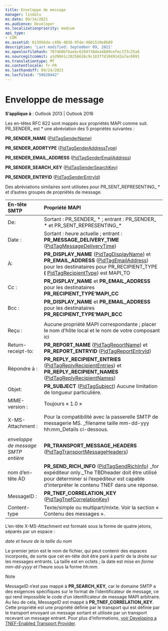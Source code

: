 ```yaml
---
title: Enveloppe de message
manager: lindalu
ms.date: 09/14/2021
ms.audience: Developer
ms.localizationpriority: medium
api_type:
- COM
ms.assetid: 613956da-c49b-4836-9fde-4601510e8b89
description: 'Last modified: September 09, 2021'
ms.openlocfilehash: 787460bfbaebc6294f38dea4889cefec373c25a6
ms.sourcegitcommit: a1d9041c20256616c9c183f7d1049142a7ac6991
ms.translationtype: MT
ms.contentlocale: fr-FR
ms.lasthandoff: 09/24/2021
ms.locfileid: "59620442"
---
```

# <a name="message-envelope"></a>Enveloppe de message

**S’applique à** : Outlook 2013 | Outlook 2016
  
Les en-têtes RFC 822 sont mappés aux propriétés MAPI comme suit. PR_SENDER_ est \* une abréviation des 5 propriétés suivantes :
  
 **PR_SENDER_NAME** ([PidTagSenderName](pidtagsendername-canonical-property.md))
  
 **PR_SENDER_ADDRTYPE** ([PidTagSenderAddressType](pidtagsenderaddresstype-canonical-property.md))
  
 **PR_SENDER_EMAIL_ADDRESS** ([PidTagSenderEmailAddress](pidtagsenderemailaddress-canonical-property.md))
  
 **PR_SENDER_SEARCH_KEY** ([PidTagSenderSearchKey](pidtagsendersearchkey-canonical-property.md))
  
 **PR_SENDER_ENTRYID** ([PidTagSenderEntryId](pidtagsenderentryid-canonical-property.md))
  
Des abréviations similaires sont utilisées pour PR_SENT_REPRESENTING_ \* et d’autres groupes de propriétés de message.
  
|**En-tête SMTP**|**Propriété MAPI**|
|:-----|:-----|
|De:  <br/> |Sortant : PR_SENDER_ \* ; entrant : PR_SENDER_ \* et PR_SENT_REPRESENTING_\*  <br/> |
|Date :  <br/> |Sortant : heure actuelle ; entrant : **PR_MESSAGE_DELIVERY_TIME** ([PidTagMessageDeliveryTime](pidtagmessagedeliverytime-canonical-property.md))  <br/> |
|À:  <br/> |**PR_DISPLAY_NAME** ([PidTagDisplayName](pidtagdisplayname-canonical-property.md)) et **PR_EMAIL_ADDRESS** ([PidTagEmailAddress](pidtagemailaddress-canonical-property.md)) pour les destinataires pour PR_RECIPIENT_TYPE **(** [PidTagRecipientType](pidtagrecipienttype-canonical-property.md)) est MAPI_TO  <br/> |
|Cc :  <br/> |**PR_DISPLAY_NAME** et **PR_EMAIL_ADDRESS** pour les destinataires **PR_RECIPIENT_TYPE’MAPI_CC**  <br/> |
|Bcc :  <br/> |**PR_DISPLAY_NAME** et **PR_EMAIL_ADDRESS** pour les destinataires **PR_RECIPIENT_TYPE’MAPI_BCC**  <br/> |
|||
|Reçu :  <br/> |Aucune propriété MAPI correspondante ; placer le nom d’hôte local et le nom de votre composant ici  <br/> |
|Return-receipt-to:  <br/> |**PR_REPORT_NAME** ([PidTagReportName](pidtagreportname-canonical-property.md)) et **PR_REPORT_ENTRYID** ([PidTagReportEntryId](pidtagreportentryid-canonical-property.md))  <br/> |
|Répondre à :  <br/> |**PR_REPLY_RECIPIENT_ENTRIES** ([PidTagReplyRecipientEntries](pidtagreplyrecipiententries-canonical-property.md)) et **PR_REPLY_RECIPIENT_NAMES** ([PidTagReplyRecipientNames](pidtagreplyrecipientnames-canonical-property.md))  <br/> |
|Objet:  <br/> |**PR_SUBJECT** ([PidTagSubject](pidtagsubject-canonical-property.md)) Aucune limitation de longueur particulière.  <br/> |
|MIME-version :  <br/> |Toujours « 1.0 »  <br/> |
|||
|X-MS-Attachment :  <br/> |Pour la compatibilité avec la passerelle SMTP de messagerie MS. _filename taille mm-dd-yyy hh:mm_Details ci-dessous.  <br/> |
|||
| _enveloppe de message SMTP entière_ <br/> |**PR_TRANSPORT_MESSAGE_HEADERS** ([PidTagTransportMessageHeaders](pidtagtransportmessageheaders-canonical-property.md))  <br/> |
|nom d’en-tête ÀD  <br/> |**PR_SEND_RICH_INFO** ([PidTagSendRichInfo](pidtagsendrichinfo-canonical-property.md)) _for expéditeur only._The TBDheader doit être utilisé pour déterminer si l’expéditeur est capable d’interpréter le contenu TNEF dans une réponse.  <br/> |
|MessageID :  <br/> |**PR_TNEF_CORRELATION_KEY** ([PidTagTnefCorrelationKey](pidtagtnefcorrelationkey-canonical-property.md))  <br/> |
|Content-type  <br/> |Texte/simple ou multipart/mixte. Voir la section « Contenu des messages ».  <br/> |
   
L’en-tête X-MS-Attachment est formaté sous la forme de quatre jetons, séparés par un espace :
  
 _date et heure de la taille du nom_
  
Le premier jeton est le nom de fichier, qui peut contenir des espaces incorporés, de sorte que cet en-tête doit être paré à partir de la droite sur les messages entrants. La taille est en octets ; la date est mise en  _forme mm-dd-yyyy et_ l’heure sous la forme  _hh:mm._
  
> [!NOTE]
> MessageID n’est pas mappé à **PR_SEARCH_KEY,** car le domaine SMTP a des exigences spécifiques sur le format de l’identificateur de message, ce qui rend impossible le code d’un identificateur de message MAPI arbitraire. Au lieu de cela, MessageID est mappé à **PR_TNEF_CORRELATION_KEY**. Cette propriété est une propriété définie par le transport qui est définie par le transport envoyant un message sortant et utilisée par un transport recevant un message entrant. Pour plus d’informations, [voir Developing a TNEF-Enabled Transport Provider](developing-a-tnef-enabled-transport-provider.md).
